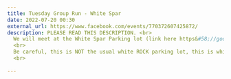 ```yaml
---
title: Tuesday Group Run - White Spar
date: 2022-07-20 00:30
external_url: https://www.facebook.com/events/770372607425872/
description: PLEASE READ THIS DESCRIPTION. <br>
  We will meet at the White Spar Parking lot (link here https&#58;//goo.gl/maps/nX4JGH75u4T7R15g7) at 5&#58;30pm. Beginner group can expect 4 miles and the intermediate + group can expect 6 miles. No drop run (we stop for everyone at every intersection).<br>
  <br>
  Be careful, this is NOT the usual white ROCK parking lot, this is white SPAR. <br>
  <br>
  
---
```

